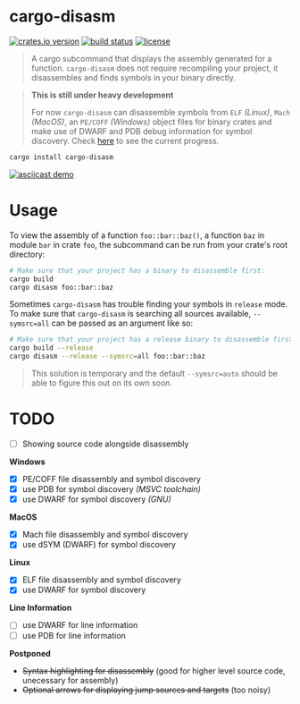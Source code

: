 cargo-disasm
============
[![crates.io version][crate-shield]][crate] [![build status][build-shield]][build-status] [![license][license-shield]][license]

> A cargo subcommand that displays the assembly generated for a function.
> `cargo-disasm` does not require recompiling your project, it disassembles
> and finds symbols in your binary directly.


> **This is still under heavy development**
>
> For now `cargo-disasm` can disassemble symbols from `ELF` *(Linux)*, `Mach` *(MacOS)*, an `PE/COFF` *(Windows)* object files
> for binary crates and make use of DWARF and PDB debug information for symbol discovery.
> Check [here](#todo) to see the current progress.

```sh
cargo install cargo-disasm
```

[![asciicast demo](https://asciinema.org/a/371231.svg)](https://asciinema.org/a/371231)

# Usage

To view the assembly of a function `foo::bar::baz()`, a function `baz` in module
`bar` in crate `foo`, the subcommand can be run from your crate's root directory:
```sh
# Make sure that your project has a binary to disassemble first:
cargo build
cargo disasm foo::bar::baz
```

Sometimes `cargo-disasm` has trouble finding your symbols in `release` mode. To make
sure that `cargo-disasm` is searching all sources available, `--symsrc=all` can be
passed as an argument like so:
```sh
# Make sure that your project has a release binary to disassemble first:
cargo build --release
cargo disasm --release --symsrc=all foo::bar::baz
```
> This solution is temporary and the default `--symsrc=auto` should
> be able to figure this out on its own soon.

# TODO
- [ ] Showing source code alongside disassembly

**Windows**  
- [x] PE/COFF file disassembly and symbol discovery
- [x] use PDB for symbol discovery *(MSVC toolchain)*
- [x] use DWARF for symbol discovery *(GNU)*

**MacOS**  
- [x] Mach file disassembly and symbol discovery
- [x] use dSYM (DWARF) for symbol discovery

**Linux**  
- [x] ELF file disassembly and symbol discovery
- [x] use DWARF for symbol discovery

**Line Information**
- [ ] use DWARF for line information
- [ ] use PDB for line information

**Postponed**
- ~~Syntax highlighting for disassembly~~ (good for higher level source code, unecessary for assembly)
- ~~Optional arrows for displaying jump sources and targets~~ (too noisy)

[crate]: https://crates.io/crates/cargo-disasm
[crate-shield]: https://img.shields.io/crates/v/cargo-disasm?style=flat-square
[build-shield]: https://img.shields.io/github/workflow/status/ExPixel/cargo-disasm/Test?style=flat-square
[build-status]: https://github.com/ExPixel/cargo-disasm/actions?query=workflow%3ATest
[license-shield]: https://img.shields.io/github/license/expixel/cargo-disasm?style=flat-square
[license]: https://github.com/ExPixel/cargo-disasm/blob/main/LICENSE.txt
